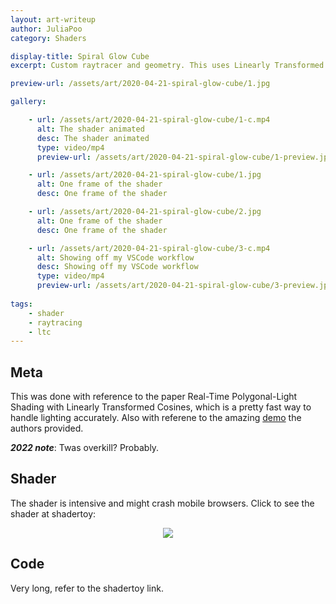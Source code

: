 ```yaml
---
layout: art-writeup
author: JuliaPoo
category: Shaders

display-title: Spiral Glow Cube
excerpt: Custom raytracer and geometry. This uses Linearly Transformed Cosines for the lighting.

preview-url: /assets/art/2020-04-21-spiral-glow-cube/1.jpg

gallery:

    - url: /assets/art/2020-04-21-spiral-glow-cube/1-c.mp4
      alt: The shader animated
      desc: The shader animated
      type: video/mp4
      preview-url: /assets/art/2020-04-21-spiral-glow-cube/1-preview.jpg

    - url: /assets/art/2020-04-21-spiral-glow-cube/1.jpg
      alt: One frame of the shader
      desc: One frame of the shader

    - url: /assets/art/2020-04-21-spiral-glow-cube/2.jpg
      alt: One frame of the shader
      desc: One frame of the shader

    - url: /assets/art/2020-04-21-spiral-glow-cube/3-c.mp4
      alt: Showing off my VSCode workflow
      desc: Showing off my VSCode workflow
      type: video/mp4
      preview-url: /assets/art/2020-04-21-spiral-glow-cube/3-preview.jpg
        
tags:
    - shader
    - raytracing
    - ltc
---
```


## Meta

This was done with reference to the paper Real-Time Polygonal-Light Shading with Linearly Transformed Cosines, which is a pretty fast way to handle lighting accurately. Also with referene to the amazing [demo](https://blog.selfshadow.com/sandbox/ltc.html) the authors provided.

_**2022 note**_: Twas overkill? Probably.

## Shader

<!--
<center>
<iframe class="shader-container" frameborder="0" src="https://www.shadertoy.com/embed/tsjyDG?gui=true&t=10&paused=false&muted=false" allowfullscreen></iframe>
</center>
-->

The shader is intensive and might crash mobile browsers. Click to see the shader at shadertoy:

<center>
<a href="https://www.shadertoy.com/view/tsjyDG"><img src="https://www.shadertoy.com/media/shaders/tsjyDG.jpg"></a>
</center>


## Code

Very long, refer to the shadertoy link.